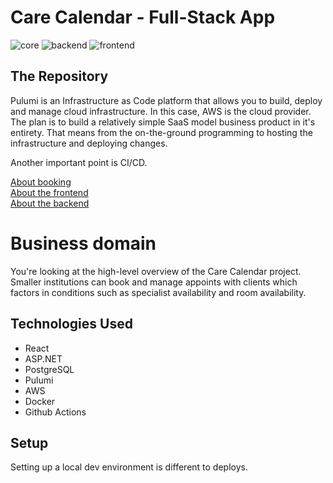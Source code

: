 # Care Calendar - Full-Stack App

![core](https://github.com/stokes-adam/care-calendar/actions/workflows/infra-core.yaml/badge.svg)
![backend](https://github.com/stokes-adam/care-calendar/actions/workflows/backend-infra.yaml/badge.svg)
![frontend](https://github.com/stokes-adam/care-calendar/actions/workflows/frontend-infra.yaml/badge.svg)


## The Repository

Pulumi is an Infrastructure as Code platform that allows you to build, deploy and manage cloud infrastructure. In this case, AWS is the cloud provider. The plan is to build a relatively simple SaaS model business product in it's entirety. That means from the on-the-ground programming to hosting the infrastructure and deploying changes.

Another important point is CI/CD.

[About booking](booking/README.md)  
[About the frontend](booking/frontend/README.md)  
[About the backend](booking/backend/README.md)  

# Business domain

You're looking at the high-level overview of the Care Calendar project. Smaller institutions can book and manage appoints with clients which factors in conditions such as specialist availability and room availability.

## Technologies Used

- React
- ASP.NET
- PostgreSQL
- Pulumi
- AWS
- Docker
- Github Actions

## Setup

Setting up a local dev environment is different to deploys.
